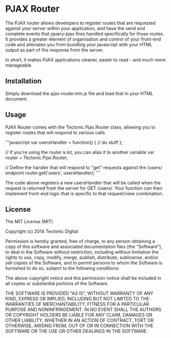 # PJAX Router

The PJAX router allows developers to register routes that are requested against your server within your application, and have the send and complete events that jquery-pjax fires handled specifically for those routes. It provides a greater element of organisation and control of your front-end code and alleviates you from bundling your javascript with your HTML output as part of the response from the server.

In short, it makes PJAX applications cleaner, easier to read - and much more manageable.

## Installation

Simply download the pjax-router.min.js file and load that in your HTML document.

## Usage

PJAX Router comes with the Tectonic.Pjax.Router class, allowing you to register routes that will respond to various calls.

'''javascript
var usersHandler = function() {
    // do stuff
};

// If you're using the router a lot, you can alias it to another variable
var router = Tectonic.Pjax.Router;

// Define the handler that will respond to "get" requests against the /users/ endpoint
router.get('users', usersHandler);
'''

The code above registers a new usersHandler that will be called when the request is returned from the server for GET /users/. Your function
can then implement front-end logic that is specific to that request/view combination.

## License

The MIT License (MIT)

Copyright (c) 2014 Tectonic Digital

Permission is hereby granted, free of charge, to any person obtaining a copy
of this software and associated documentation files (the "Software"), to deal
in the Software without restriction, including without limitation the rights
to use, copy, modify, merge, publish, distribute, sublicense, and/or sell
copies of the Software, and to permit persons to whom the Software is
furnished to do so, subject to the following conditions:

The above copyright notice and this permission notice shall be included in
all copies or substantial portions of the Software.

THE SOFTWARE IS PROVIDED "AS IS", WITHOUT WARRANTY OF ANY KIND, EXPRESS OR
IMPLIED, INCLUDING BUT NOT LIMITED TO THE WARRANTIES OF MERCHANTABILITY,
FITNESS FOR A PARTICULAR PURPOSE AND NONINFRINGEMENT. IN NO EVENT SHALL THE
AUTHORS OR COPYRIGHT HOLDERS BE LIABLE FOR ANY CLAIM, DAMAGES OR OTHER
LIABILITY, WHETHER IN AN ACTION OF CONTRACT, TORT OR OTHERWISE, ARISING FROM,
OUT OF OR IN CONNECTION WITH THE SOFTWARE OR THE USE OR OTHER DEALINGS IN
THE SOFTWARE.